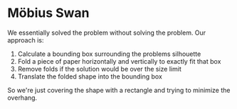 # Möbius Swan

We essentially solved the problem without solving the problem.  Our approach is:

1. Calculate a bounding box surrounding the problems silhouette
2. Fold a piece of paper horizontally and vertically to exactly fit that box
3. Remove folds if the solution would be over the size limit
4. Translate the folded shape into the bounding box

So we're just covering the shape with a rectangle and trying to minimize the overhang.
